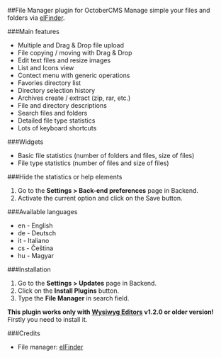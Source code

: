 ##File Manager plugin for OctoberCMS
Manage simple your files and folders via [elFinder](http://elfinder.org).

###Main features
* Multiple and Drag & Drop file upload
* File copying / moving with Drag & Drop
* Edit text files and resize images
* List and Icons view
* Contect menu with generic operations
* Favories directory list
* Directory selection history
* Archives create / extract (zip, rar, etc.)
* File and directory descriptions
* Search files and folders
* Detailed file type statistics
* Lots of keyboard shortcuts

###Widgets
* Basic file statistics (number of folders and files, size of files)
* File type statistics (number of files and size of files)

###Hide the statistics or help elements
1. Go to the __Settings >  Back-end preferences__ page in Backend.
1. Activate the current option and click on the Save button.

###Available languages
* en - English
* de - Deutsch
* it - Italiano
* cs - Čeština
* hu - Magyar

###Installation
1. Go to the __Settings > Updates__ page in Backend.
1. Click on the __Install Plugins__ button.
1. Type the __File Manager__ in search field.

__This plugin works only with [Wysiwyg Editors](https://octobercms.com/plugin/anandpatel-wysiwygeditors) v1.2.0 or older version!__ Firstly you need to install it.


###Credits
* File manager: [elFinder](https://github.com/Studio-42/elFinder)
